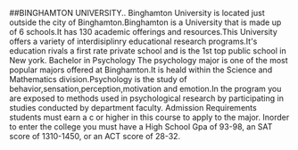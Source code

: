 ##BINGHAMTON UNIVERSITY..
Binghamton University is located just outside the city of Binghamton.Binghamton is a University that is made up of 6 schools.It has 130 academic offerings and resources.This University offers a variety of interdisiplinry educational research programs.It's education rivals a first rate private school and is the 1st top public school in New york.
Bachelor in Psychology
The psychology major is one of the most popular majors offered at Binghamton.It is heald within the Science and Mathematics division.Psychology is the study of behavior,sensation,perception,motivation and emotion.In the program you are exposed to methods used in psychological research by participating in studies conducted by department faculty.
Admission Requirements
students must earn a c or higher in this course to apply to the major. Inorder to enter the college you must have a High School Gpa of 93-98, an SAT score of 1310-1450, or an ACT score of 28-32.
